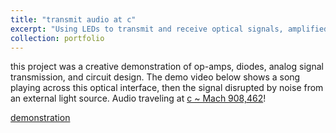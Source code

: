 ```yaml
---
title: "transmit audio at c"
excerpt: "Using LEDs to transmit and receive optical signals, amplified and sent to an analog speaker.<br/><img style='width:50%' src='/images/optical_audio_transmission_teaser.png'><br/>"
collection: portfolio
---
```


this project was a creative demonstration of op-amps, diodes, analog signal transmission, and circuit design. The demo video below shows a song playing across this optical interface, then the signal disrupted by noise from an external light source. Audio traveling at [c ~ Mach 908,462](https://www.wolframalpha.com/input?i=mach+number+at+speed+of+light)!

[demonstration](https://photos.app.goo.gl/EToi92ySujyH4uRp9)

